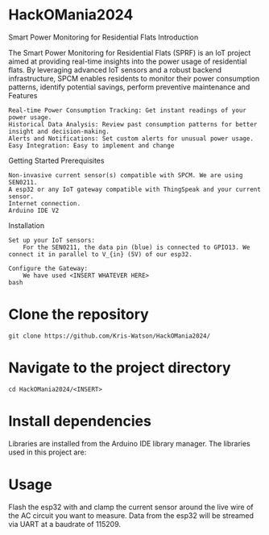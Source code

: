 # HackOMania2024

Smart Power Monitoring for Residential Flats
Introduction

The Smart Power Monitoring for Residential Flats (SPRF) is an IoT project aimed at providing real-time insights into the power usage of residential flats. By leveraging advanced IoT sensors and a robust backend infrastructure, SPCM enables residents to monitor their power consumption patterns, identify potential savings, perform preventive maintenance and 
Features

    Real-time Power Consumption Tracking: Get instant readings of your power usage.
    Historical Data Analysis: Review past consumption patterns for better insight and decision-making.
    Alerts and Notifications: Set custom alerts for unusual power usage.
    Easy Integration: Easy to implement and change

Getting Started
Prerequisites

    Non-invasive current sensor(s) compatible with SPCM. We are using SEN0211.
    A esp32 or any IoT gateway compatible with ThingSpeak and your current sensor.
    Internet connection.
    Arduino IDE V2

Installation

    Set up your IoT sensors:
        For the SEN0211, the data pin (blue) is connected to GPIO13. We connect it in parallel to V_{in} (5V) of our esp32. 

    Configure the Gateway:
        We have used <INSERT WHATEVER HERE>
    bash

# Clone the repository
    git clone https://github.com/Kris-Watson/HackOMania2024/

# Navigate to the project directory
    cd HackOMania2024/<INSERT>

# Install dependencies
Libraries are installed from the Arduino IDE library manager. The libraries used in this project are:
        

# Usage
Flash the esp32 with <INSERT FILE NAME> and clamp the current sensor around the live wire of the AC circuit you want to measure. Data from the esp32 will be streamed via UART at a baudrate of 115209.
